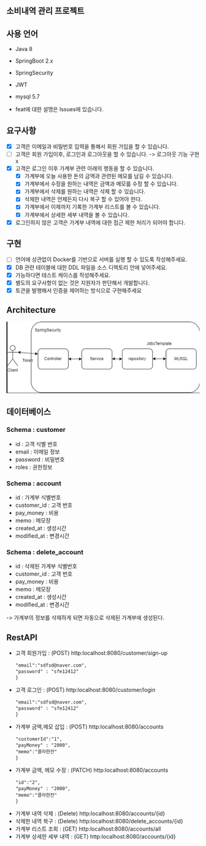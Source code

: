 ## 소비내역 관리 프로젝트

## 사용 언어 
- Java 8
- SpringBoot 2.x
- SpringSecurity
- JWT
- mysql 5.7

- feat에 대한 설명은 Issues에 있습니다.

## 요구사항
- [x] 고객은 이메일과 비밀번호 입력을 통해서 회원 가입을 할 수 있습니다. <br>
- [ ] 고객은 회원 가입이후, 로그인과 로그아웃을 할 수 있습니다. -> 로그아웃 기능 구현 x <br>
- [x] 고객은 로그인 이후 가계부 관련 아래의 행동을 할 수 있습니다. <br>
    - [x] 가계부에 오늘 사용한 돈의 금액과 관련된 메모를 남길 수 있습니다. <br>
    - [x] 가계부에서 수정을 원하는 내역은 금액과 메모를 수정 할 수 있습니다. <br>
    - [x] 가계부에서 삭제를 원하는 내역은 삭제 할 수 있습니다. <br>
    - [x] 삭제한 내역은 언제든지 다시 복구 할 수 있어야 한다. <br>
    - [x] 가계부에서 이제까지 기록한 가계부 리스트를 볼 수 있습니다. <br>
    - [x] 가계부에서 상세한 세부 내역을 볼 수 있습니다. <br>
- [x] 로그인하지 않은 고객은 가계부 내역에 대한 접근 제한 처리가 되어야 합니다. <br>

## 구현 
- [ ] 언어에 상관없이 Docker를 기반으로 서버를 실행 할 수 있도록 작성해주세요.
- [x] DB 관련 테이블에 대한 DDL 파일을 소스 디렉토리 안에 넣어주세요.
- [x] 가능하다면 테스트 케이스를 작성해주세요.
- [x] 별도의 요구사항이 없는 것은 지원자가 판단해서 개발합니다.
- [x] 토큰을 발행해서 인증을 제어하는 방식으로 구현해주세요

## Architecture
![image](src/main/resources/static/image.png)

## 데이터베이스
### Schema : customer
- id : 고객 식별 번호
- email : 이메일 정보
- password : 비밀번호
- roles : 권한정보

### Schema : account
- id : 가계부 식별번호
- customer_id : 고객 번호
- pay_money : 비용
- memo : 메모장
- created_at : 생성시간
- modified_at : 변경시간

### Schema : delete_account
- id : 삭제된 가계부 식별번호
- customer_id : 고객 번호
- pay_money : 비용
- memo : 메모장
- created_at : 생성시간
- modified_at : 변경시간

-> 가계부의 정보를 삭제하게 되면 자동으로 삭제된 가계부에 생성된다.

## RestAPI
- 고객 회원가입 : (POST) http:localhost:8080/customer/sign-up
  ```{
  "email":"sdfsd@naver.com",
  "password" : "sfe12412"
  }
  ```
- 고객 로그인 : (POST) http:localhost:8080/customer/login
  ```{
  "email":"sdfsd@naver.com",
  "password" : "sfe12412"
  }
  ```
- 가계부 금액,메모 삽입 : (POST) http:localhost:8080/accounts
  ```{
  "customerId":"1",
  "payMoney" : "2000",
  "memo":"콜라한잔"
  }
  ```
- 가계부 금액, 메모 수정 : (PATCH) http:localhost:8080/accounts
  ```{
  "id":"2",
  "payMoney" : "2000",
  "memo":"콜라한잔"
  }
  ```
- 가계부 내역 삭제 : (Delete) http:localhost:8080/accounts/{id}
- 삭제한 내역 복구 : (Delete) http:localhost:8080/delete_accounts/{id}
- 가계부 리스트 조회 : (GET) http:localhost:8080/accounts/all
- 가계부 상세한 세부 내역 : (GET) http:localhost:8080/accounts/{id}
